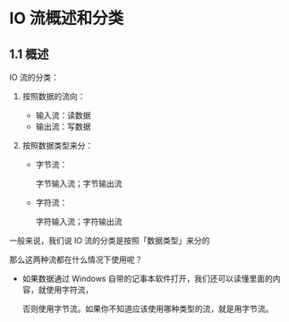 # IO 流概述和分类

## 1.1 概述

IO 流的分类：

1. 按照数据的流向：

   - 输入流：读数据
   - 输出流：写数据

2. 按照数据类型来分：

   - 字节流：

     字节输入流；字节输出流

   - 字符流：

     字符输入流；字符输出流

一般来说，我们说 IO 流的分类是按照「数据类型」来分的

那么这两种流都在什么情况下使用呢？

- 如果数据通过 Windows 自带的记事本软件打开，我们还可以读懂里面的内容，就使用字符流，

  否则使用字节流。如果你不知道应该使用哪种类型的流，就是用字节流。